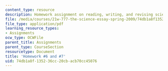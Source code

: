```yaml
---
content_type: resource
description: Homework assignment on reading, writing, and revising science essays.
file: /media/courses/21w-777-the-science-essay-spring-2009/74db1a8f135236cc20cbacb70cc45076_MIT21W_777s09_assn05_hw6and7.pdf
file_type: application/pdf
learning_resource_types:
- Assignments
ocw_type: OCWFile
parent_title: Assignments
parent_type: CourseSection
resourcetype: Document
title: 'Homework #6 and #7'
uid: 74db1a8f-1352-36cc-20cb-acb70cc45076
---
```


